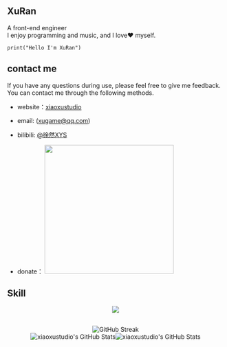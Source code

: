 ## XuRan

A front-end engineer  
I enjoy programming and music, and I love❤️ myself.

```
print("Hello I'm XuRan")
```
## contact me
If you have any questions during use, please feel free to give me feedback. You can contact me through the following methods.
* website：[xiaoxustudio](https://www.xiaoxustudio.top)
* email: (xugame@qq.com)
* bilibili: [@徐然XYS](https://space.bilibili.com/291565199)

* donate： <img src="https://github.com/xiaoxu1111/xuranxys_Game/blob/main/zfb.jpg" width="300"/>

## Skill

<p align="center">
  <a href="https://skillicons.dev">
    <img src="https://skillicons.dev/icons?i=ts,js,html,css,react,vue,godot" />
  </a>
</p>

## 

<div align="center"><img src=https://streak-stats.demolab.com/?user=xiaoxustudio" alt="GitHub Streak" /></div>

<div align="center"><img src="https://github-readme-stats.vercel.app/api?username=xiaoxustudio&theme=vue&show_icons=true&hide_border=true&count_private=true" alt="xiaoxustudio's GitHub Stats" /><img src="https://github-readme-stats.vercel.app/api/top-langs/?username=xiaoxustudio&theme=vue&show_icons=true&hide_border=true&layout=compact" alt="xiaoxustudio's GitHub Stats" /></div>

